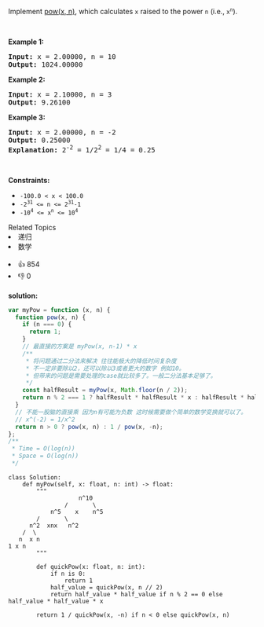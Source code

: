 <p>Implement <a href="http://www.cplusplus.com/reference/valarray/pow/" target="_blank">pow(x, n)</a>, which calculates <code>x</code> raised to the power <code>n</code> (i.e., <code>x<sup>n</sup></code>).</p>

<p>&nbsp;</p>
<p><strong>Example 1:</strong></p>

<pre>
<strong>Input:</strong> x = 2.00000, n = 10
<strong>Output:</strong> 1024.00000
</pre>

<p><strong>Example 2:</strong></p>

<pre>
<strong>Input:</strong> x = 2.10000, n = 3
<strong>Output:</strong> 9.26100
</pre>

<p><strong>Example 3:</strong></p>

<pre>
<strong>Input:</strong> x = 2.00000, n = -2
<strong>Output:</strong> 0.25000
<strong>Explanation:</strong> 2<sup>-2</sup> = 1/2<sup>2</sup> = 1/4 = 0.25
</pre>

<p>&nbsp;</p>
<p><strong>Constraints:</strong></p>

<ul>
	<li><code>-100.0 &lt; x &lt; 100.0</code></li>
	<li><code>-2<sup>31</sup> &lt;= n &lt;= 2<sup>31</sup>-1</code></li>
	<li><code>-10<sup>4</sup> &lt;= x<sup>n</sup> &lt;= 10<sup>4</sup></code></li>
</ul>
<div><div>Related Topics</div><div><li>递归</li><li>数学</li></div></div><br><div><li>👍 854</li><li>👎 0</li></div> 
<br>
<strong> solution: </strong>

```javascript
var myPow = function (x, n) {
  function pow(x, n) {
    if (n === 0) {
      return 1;
    }
    // 最直接的方案是 myPow(x, n-1) * x
    /**
     * 将问题通过二分法来解决 往往能极大的降低时间复杂度
     * 不一定非要除以2，还可以除以3或者更大的数字 例如10。
     * 但带来的问题是需要处理的case就比较多了。一般二分法基本足够了。
     */
    const halfResult = myPow(x, Math.floor(n / 2));
    return n % 2 === 1 ? halfResult * halfResult * x : halfResult * halfResult;
  }
  // 不能一股脑的直接乘 因为n有可能为负数 这时候需要做个简单的数学变换就可以了。
  // x^(-2) = 1/x^2
  return n > 0 ? pow(x, n) : 1 / pow(x, -n);
};
/**
 * Time = O(log(n))
 * Space = O(log(n))
 */
```

```python3
class Solution:
    def myPow(self, x: float, n: int) -> float:
        """
                    n^10
                /       \
            n^5    x    n^5
        /       \
      n^2  xnx   n^2
    /  \
   n  x n
1 x n
        """

        def quickPow(x: float, n: int):
            if n is 0:
                return 1
            half_value = quickPow(x, n // 2)
            return half_value * half_value if n % 2 == 0 else half_value * half_value * x

        return 1 / quickPow(x, -n) if n < 0 else quickPow(x, n)

```
